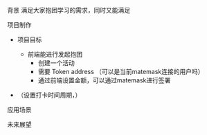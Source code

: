 背景
满足大家抱团学习的需求，同时又能满足

项目制作
- 项目目标
  - 前端能进行发起抱团
    - 创建一个活动
    - 需要 Token address （可以是当前matemask连接的用户吗）
    - 通过前端设置金额，可以通过matemask进行签署

- （设置打卡时间周期，）


应用场景

未来展望



